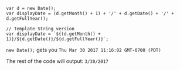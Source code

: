 ```
var d = new Date();
var displayDate = (d.getMonth() + 1) + '/' + d.getDate() + '/' + d.getFullYear();

// Template String version
var displayDate = `${(d.getMonth() + 1)}/${d.getDate()}/${d.getFullYear()}`;
```

`new Date();` gets you `Thu Mar 30 2017 11:16:02 GMT-0700 (PDT)`

The rest of the code will output: `3/30/2017`